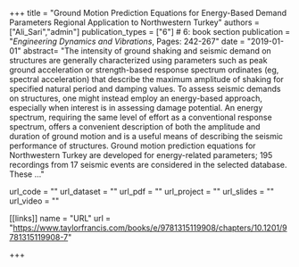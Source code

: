 +++
title = "Ground Motion Prediction Equations for Energy-Based Demand Parameters Regional Application to Northwestern Turkey"
authors = ["Ali_Sari","admin"]
publication_types = ["6"] # 6: book section
publication = "*Engineering Dynamics and Vibrations*, Pages: 242-267"
date = "2019-01-01"
abstract= "The intensity of ground shaking and seismic demand on structures are generally characterized using parameters such as peak ground acceleration or strength-based response spectrum ordinates (eg, spectral acceleration) that describe the maximum amplitude of shaking for specified natural period and damping values. To assess seismic demands on structures, one might instead employ an energy-based approach, especially when interest is in assessing damage potential. An energy spectrum, requiring the same level of effort as a conventional response spectrum, offers a convenient description of both the amplitude and duration of ground motion and is a useful means of describing the seismic performance of structures.
Ground motion prediction equations for Northwestern Turkey are developed for energy-related parameters; 195 recordings from 17 seismic events are considered in the selected database. These …"

url_code = ""
url_dataset = ""
url_pdf = ""
url_project = ""
url_slides = ""
url_video = ""

[[links]]
    name = "URL"
    url = "https://www.taylorfrancis.com/books/e/9781315119908/chapters/10.1201/9781315119908-7"

+++
